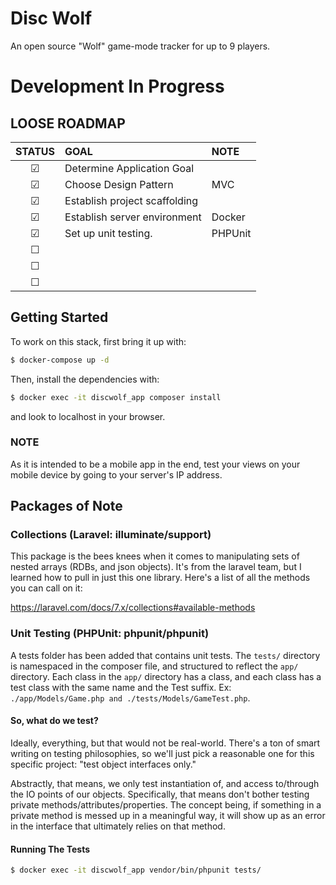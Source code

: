 # Disc Wolf
An open source "Wolf" game-mode tracker for up to 9 players.

# Development In Progress

## LOOSE ROADMAP

| STATUS    | GOAL                          | NOTE |
| :-------: | :---------------------------- | :--- |
| &#9745;   | Determine Application Goal    | |
| &#9745;   | Choose Design Pattern         | MVC |
| &#9745;   | Establish project scaffolding | |
| &#9745;   | Establish server environment  | Docker |
| &#9745;   | Set up unit testing.          | PHPUnit |
| &#9744;   |  |  |
| &#9744;   |  |  |
| &#9744;   |  |  |

## Getting Started

To work on this stack, first bring it up with:

```bash
$ docker-compose up -d
```

Then, install the dependencies with:

```bash
$ docker exec -it discwolf_app composer install
```

and look to localhost in your browser.

### NOTE
As it is intended to be a mobile app in the end, test your views on
your mobile device by going to your server's IP address.

## Packages of Note

### Collections (Laravel: illuminate/support)

This package is the bees knees when it comes to manipulating sets of
nested arrays (RDBs, and json objects). It's from the laravel team, but
I learned how to pull in just this one library. Here's a list of all the
methods you can call on it:  

https://laravel.com/docs/7.x/collections#available-methods

### Unit Testing (PHPUnit: phpunit/phpunit)

A tests folder has been added that contains unit tests. The `tests/` 
directory is namespaced in the composer file, and structured to reflect 
the `app/` directory. Each class in the `app/` directory has a class, and 
each class has a test class with the same name and the Test suffix. Ex:
`./app/Models/Game.php and ./tests/Models/GameTest.php`.

#### So, what do we test?
Ideally, everything, but that would not be real-world. There's a ton of 
smart writing on testing philosophies, so we'll just pick a reasonable one
for this specific project: "test object interfaces only."  

Abstractly, that means, we only test instantiation of, and access 
to/through the IO points of our objects. Specifically, that means don't 
bother testing private methods/attributes/properties. The concept being, 
if something in a private method is messed up in a meaningful way, it will
show up as an error in the interface that ultimately relies on that method.

#### Running The Tests

```bash
$ docker exec -it discwolf_app vendor/bin/phpunit tests/
```